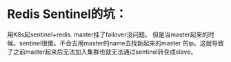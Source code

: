 # Redis Sentinel的坑：
用K8s起sentinel+redis. master挂了failover没问题。
但是当master起来的时候。sentinel很傻。不会去用master的name去找新起来的master 的ip。这就导致了之前master起来后无法加入集群也就无法通过sentinel转变成slave。

